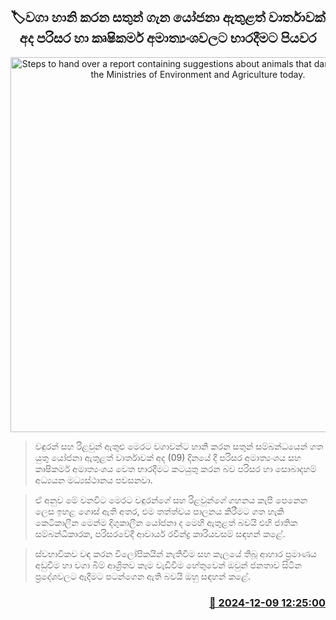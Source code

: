 <p align='center'><b><h2 align='center' title='Steps to hand over a report containing suggestions about animals that damage crops to the Ministries of Environment and Agriculture today.'>🏷වගා හානි කරන සතුන් ගැන යෝජනා ඇතුළත් වාර්තාවක් අද පරිසර හා කෘෂිකර්ම අමාත්‍යංශවලට භාරදීමට පියවර</h2></b></p>
<p align='center'><img src='https://helakuru.sgp1.cdn.digitaloceanspaces.com/esana/images/lib/rilava-nn-archived.jpg' width='600' alt='Steps to hand over a report containing suggestions about animals that damage crops to the Ministries of Environment and Agriculture today.'></p>

> වඳුරන් සහ රිළවුන් ඇතුළු මෙරට වගාවන්ට හානි කරන සතුන් සම්බන්ධයෙන් ගත යුතු යෝජනා ඇතුළත් වාර්තාවක් අද (09) දිනයේ දී පරිසර අමාත්‍යංශය සහ කෘෂිකර්ම අමාත්‍යංශය වෙත භාරදීමට කටයුතු කරන බව පරිසර හා සොබාදහම් අධ්‍යයන මධ්‍යස්ථානය පවසනවා.

> ඒ අනුව මේ වනවිට මෙරට වඳුරන්ගේ සහ රිළවුන්ගේ ගහනය කැපී පෙනෙන ලෙස ඉහළ ගොස් ඇති අතර, එම තත්ත්වය පාලනය කිරීමට ගත හැකි කෙටිකාලීන මෙන්ම දිගුකාලීන යෝජනා ද මෙහි ඇතුළත් බවයි එහි ජාතික සම්බන්ධීකාරක, පරිසරවේදී ආචාර්ය රවීන්ද්‍ර කාරියවසම් සඳහන් කළේ.

> ස්වභාවිකව වඳ කරන විලෝපිකයින් නැතිවීම සහ කැලයේ තිබූ ආහාර ප්‍රමාණය අඩුවීම හා වගා බිම් ආශ්‍රිතව කෑම වැඩිවීම හේතුවෙන් ඔවුන් ජනතාව සිටින ප්‍රදේශවලට ඇදීමට පටන්ගෙන ඇති බවයි ඔහු සඳහන් කළේ.



<h3 align='right'><a href='https://www.helakuru.lk/esana/p/105755/'>📅 2024-12-09 12:25:00</a></h3>
